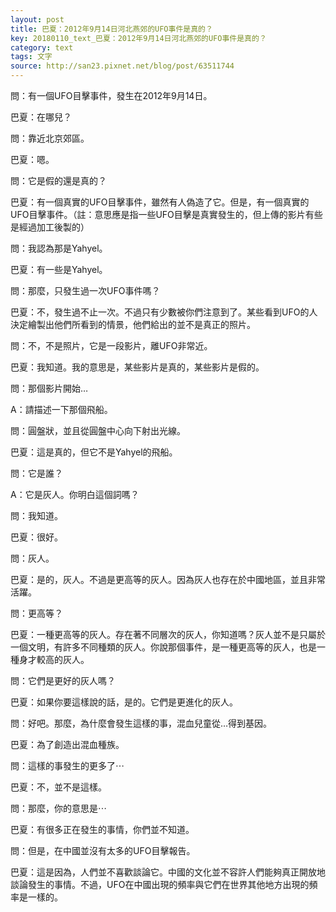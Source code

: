 ```yaml
---
layout: post
title: 巴夏：2012年9月14日河北燕郊的UFO事件是真的？
key: 20180110_text_巴夏：2012年9月14日河北燕郊的UFO事件是真的？
category: text
tags: 文字
source: http://san23.pixnet.net/blog/post/63511744
---
```



問：有一個UFO目擊事件，發生在2012年9月14日。

巴夏：在哪兒？

問：靠近北京郊區。

巴夏：嗯。

問：它是假的還是真的？

巴夏：有一個真實的UFO目擊事件，雖然有人偽造了它。但是，有一個真實的UFO目擊事件。（註：意思應是指一些UFO目擊是真實發生的，但上傳的影片有些是經過加工後製的）

問：我認為那是Yahyel。

巴夏：有一些是Yahyel。

問：那麼，只發生過一次UFO事件嗎？

巴夏：不，發生過不止一次。不過只有少數被你們注意到了。某些看到UFO的人決定繪製出他們所看到的情景，他們給出的並不是真正的照片。

問：不，不是照片，它是一段影片，離UFO非常近。

巴夏：我知道。我的意思是，某些影片是真的，某些影片是假的。

問：那個影片開始…

A：請描述一下那個飛船。

問：圓盤狀，並且從圓盤中心向下射出光線。

巴夏：這是真的，但它不是Yahyel的飛船。

問：它是誰？

A：它是灰人。你明白這個詞嗎？

問：我知道。

巴夏：很好。

問：灰人。

巴夏：是的，灰人。不過是更高等的灰人。因為灰人也存在於中國地區，並且非常活躍。

問：更高等？

巴夏：一種更高等的灰人。存在著不同層次的灰人，你知道嗎？灰人並不是只屬於一個文明，有許多不同種類的灰人。你說那個事件，是一種更高等的灰人，也是一種身才較高的灰人。

問：它們是更好的灰人嗎？

巴夏：如果你要這樣說的話，是的。它們是更進化的灰人。

問：好吧。那麼，為什麼會發生這樣的事，混血兒童從…得到基因。

巴夏：為了創造出混血種族。

問：這樣的事發生的更多了⋯

巴夏：不，並不是這樣。

問：那麼，你的意思是⋯

巴夏：有很多正在發生的事情，你們並不知道。

問：但是，在中國並沒有太多的UFO目擊報告。

巴夏：這是因為，人們並不喜歡談論它。中國的文化並不容許人們能夠真正開放地談論發生的事情。不過，UFO在中國出現的頻率與它們在世界其他地方出現的頻率是一樣的。
